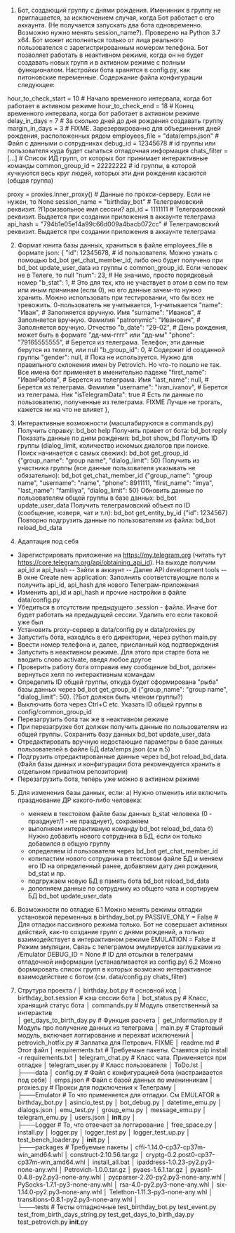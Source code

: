 1. Бот, создающий группу с днями рождения. Именинник в группу не приглашается, за исключением случая, когда Бот работает с его аккаунта.
(Не получается запускать два бота одновременно. Возможно нужно менять session_name?). Проверено на Python 3.7 x64. Бот может исполняться только от лица реального пользователся с зарегистрированным номером телефона. Бот позволяет работать в неактивном режиме, когда он не будет создавать новых групп и в активном режиме с полным функционалом.
Настройки бота хранятся в config.py, как питоновские переменные. Содержание файла конфигурации следующее:

hour_to_check_start = 10           # Начало временного интервала, когда бот работает в активном режиме
hour_to_check_end = 18             # Конец временного интервала, когда бот работает в активном режиме
delay_in_days = 7                  # За сколько дней до дня рождения создавать группу
margin_in_days = 3                 # FIXME. Зарезервированно для объединения дней рождения, расположенных рядом
employees_file = "data/emps.json"  # Файл с данными о сотрудниках
debug_id = 12345678                # id группы или пользователя куда будет сыпаться отладочная информация
chats_filter = [...]               # Список ИД групп, от которых бот принимает интерактивные команды
common_group_id = 22222222         # id группы, в которой кучкуются весь круг людей, которых эти дни рождения касаются (общая группа)

proxy = proxies.inner_proxy()                  # Данные по прокси-серверу. Если не нужен, то None
session_name = "birthday_bot"                  # Телеграмовский реквизит. ?Произвольное имя сессии? 
api_id = 1111111                               # Телеграмовский реквизит. Выдается при создании приложения в аккаунте телеграма 
api_hash = "794b1e05e14a99c66d009a4bacb072cс"  # Телеграмовский реквизит. Выдается при создании приложения в аккаунте телеграма 


2. Формат юнита базы данных, храниться в файле employees_file в формате json:
    {
        "id": 12345678,  # id пользователя. Можно узнать с помощью bd_bot get_chat_member_id, либо оно будет получено при bd_bot update_user_data из группы с common_group_id. Если человек не в Телеге, то null
        "num": 23,       # Не значимо, просто порядковый номер
        "b_stat": 1,     # Это для тех, кто не участвует в этом в сем по тем или иным причинам (если 0), но его данные зачем-то нужно хранить. Можно использовать при тестировании, что бы всех не тревожить. 0-пользователь не учитывается, 1-учитывается
        "name": "Иван",                # Заполняется вручную. Имя 
        "surname": "Иванов",           # Заполняется вручную. Фамилия
        "patronymic": "Иванович",      # Заполняется вручную. Отчество
        "b_date": "29-02",             # День рождения, может быть в формате "дд-мм-гггг" или "дд-мм"
        "phone": "79165555555",        # Берется из телеграма. Телефон, эти данные берутся из телеги, или null
        "b_group_id": 0,               # Содержит id созданной группы
        "gender": null,                # Пока не используется. Нужно для правильного склонения имен by Petrovich. Но что-то пошло не так. Все имена бот применяет в именительно падеже
        "first_name": "ИванРабота",    # Берется из телеграма. Имя
        "last_name": null,             # Берется из телеграма. Фамилия
        "username": "ivan_ivanov",     # Берется из телеграма. Ник
        "isTelegramData": true         # Есть ли данные по пользователю, полученные из телеграма. FIXME Лучше не трогать, кажется ни на что не влияет
    },
 

3. Интерактивные возможности (масштабируются в commands.py)
Получить справку: bd_bot help
Получить привет от бота: bd_bot reply
Показать данные по дням рождения: bd_bot show_bd
Получить ID группы (dialog_limit, количество искомых диалогов при поиске. Поиск начинается с самых свежих): bd_bot get_group_id {"group_name": "group name", "dialog_limit": 50}
Получить из участника группы (все данные пользователя указывать не обязательно): bd_bot get_chat_member_id {"group_name": "group name", "username": "name", "phone": 8911111, "first_name": "imya", "last_name": "familiya", "dialog_limit": 50}
Обновить данные по пользователям общей группы в базе данных: bd_bot update_user_data
Получить телеграмовский объект по ID (сообщение, юзверя, чат и т.п): bd_bot get_entity_by_id {"id": 1234567}
Повторно подгрузить данные по пользователям из файла: bd_bot reload_bd_data

4. Адаптация под себя
 - Зарегистрировать приложение на https://my.telegram.org (читать тут https://core.telegram.org/api/obtaining_api_id). На выходе получим api_id и api_hash
 -- Зайти в аккаунт
 -- Далее API development tools
 -- В окне Create new application: Заполнить соответствующие поля и получить api_id, api_hash для нового Телеграм-приложения
 - Изменить api_id и api_hash и прочие настройки в файле data/config.py
 - Убедиться в отсутствии предыдущего .session - файла. Иначе бот будет работать на предыдущей сессии. Удалить его если таковой уже был
 - Установить proxy-сервер в data/config.py и data/proxies.py
 - Запустить бота, находясь в его директории, через python main.py
 - Ввести номер телефона и, далее, присланный код подтверждения
 - Запустить в неактивном режиме. Для этого при старте бота не вводить слово aсtivate, введя любое другое
 - Проверить работу бота отправив ему сообщение bd_bot, должен вернуться хелп по интерактивным командам
 - Определить ID общей группы, откуда будет сформирована "рыба" базы данных через bd_bot get_group_id {"group_name": "group name", "dialog_limit": 50}. (?Бот должен быть членом группы?)
 - Выключить бота через Ctrl+C etc. Указать ID общей группы в config/common_group_id
 - Перезагрузить бота так же в неактивном режиме
 - При перезагрузке бот должен получить данные по пользователям из общей группы. Сохранить базу данных bd_bot update_user_data
 - Отредактировать вручную недостающие параметры в базе данных пользователей в файле БД data/emps.json (см п.5)
 - Подгрузить отредактированные данные через bd_bot reload_bd_data. (Файл базы данных и конфигурации бота рекомендуется хранить в отдельном приватном репозитории)
 - Перезагрузить бота, теперь уже можно в активном режиме

5. Для изменения базы данных, если:
	a) Нужно отменить или включить празднование ДР какого-либо человека:
	- меняем в текстовом файле базы данных b_stat человека (0 - празднует/1 - не празднует), сохраняем
	- выполняем интерактивную команду bd_bot reload_bd_data
	б) Нужно добавить нового сотрудника в БД, если он только добавился в общую группу
	- определяем id пользователя через bd_bot get_chat_member_id
	- копипастим нового сотрудника в текстовом файле БД и меняем его ID на определенный ранее, добавляем дату дня рождения, bd_stat и пр.
	- подгружаем новую БД в память бота bd_bot reload_bd_data
	- дополняем данные по сотруднику из общего чата и сортируем БД bd_bot update_user_data

6. Возможности по отладке
6.1 Можно менять режимы отладки установкой переменных в birthday_bot.py
    PASSIVE_ONLY = False   # Для отладки пассивного режима только. Бот не совершает активных действий, как-то создание групп с днями рождений, а только взаимодействует в интерактивном режиме
    EMULATION = False      # Режим эмуляции. Связь с телеграмом эмулируется заглушками из /Emulator
    DEBUG_ID = None        # ID для отсылки в телеграмм отладочной информации (устанавливается из config.py)
6.2 Можно формировать список групп в которых возможно интерактивное взаимодействие с ботом (см. data/config.py chats_filter)

7. Струтура проекта
 /
│   birthday_bot.py                    # основной код
│   birthday_bot.session               # кэш сессии бота
│   bot_status.py                      # Класс, хранящий статус бота
│   commands.py                        # Модуль ответственный за интерактив   
│   get_days_to_birth_day.py           # Функция расчета
│   get_information.py                 # Модуль про получение данных из телеграма
│   main.py                            # Стартовый модуль, включает логгирование и перехват исключений
│   petrovich_hotfix.py                # Заплатка для Петрович. FIXME
│   readme.md                          # Этот файл
│   requirements.txt                   # Требуемые пакеты. Ставятся pip install -r requirements.txt
│   telegram_chat.py                   # Класс чата. Применяется при отладке
│   telegram_user.py                   # Класс пользователя
│   ToDo.lst
│   
├───data
│       config.py                      # Файл с конфигурацией бота (настраивается под себя)
│       emps.json                      # Файл с базой данных по именинникам
│       proxies.py                     # Прокси для подключения к Телеграму
│       
├───Emulator                # То что применяется для отладки. См EMULATOR в birthday_bot.py
│       asincio_test.py
│       bot_debug.py
│       datetime_emu.py
│       dialogs.json
│       emu_test.py
│       group_emu.py
│       message_emu.py
│       telegram_emu.py
│       users.json
│       __init__.py
│       
├───Logger                   # То, что отвечает за логгирование
│       free_space.py
│       install.py
│       logger.py
│       logger_test.py
│       logger_test_up.py
│       test_bench_loader.py
│       __init__.py
│       
├───packages                 # Требуемые пакеты
│       cffi-1.14.0-cp37-cp37m-win_amd64.whl
│       construct-2.10.56.tar.gz
│       cryptg-0.2.post0-cp37-cp37m-win_amd64.whl
│       install_all.bat
│       ipaddress-1.0.23-py2.py3-none-any.whl
│       Petrovich-1.0.0.tar.gz
│       pyaes-1.6.1.tar.gz
│       pyasn1-0.4.8-py2.py3-none-any.whl
│       pycparser-2.20-py2.py3-none-any.whl
│       PySocks-1.7.1-py3-none-any.whl
│       rsa-4.0-py2.py3-none-any.whl
│       six-1.14.0-py2.py3-none-any.whl
│       Telethon-1.11.3-py3-none-any.whl
│       transitions-0.8.1-py2.py3-none-any.whl
│       
└───tests                   # Тесты отладночные
        test_birthday_bot.py
        test_event.py
        test_from_birth_days_string.py
        test_get_days_to_birth_day.py
        test_petrovich.py
        __init__.py
        

